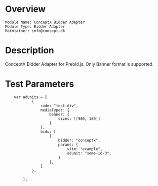# Overview

```
Module Name: ConceptX Bidder Adapter
Module Type: Bidder Adapter
Maintainer: info@concept.dk
```

# Description

ConceptX Bidder Adapter for Prebid.js. 
Only Banner format is supported.

# Test Parameters
```
    var adUnits = [
            {
                code: "test-div",
                mediaTypes: {
                    banner: {
                        sizes: [[980, 180]]
                    }
                },
                bids: [
                    {
                        bidder: "conceptx",
                        params: {
                            site: "example",
                            adunit: "some-id-3",
                        }
                    },
                ]
            },
           
        ];
```

